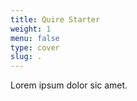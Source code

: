 ```yaml
---
title: Quire Starter
weight: 1
menu: false
type: cover
slug: .
---
```


Lorem ipsum dolor sic amet.
